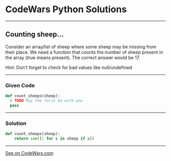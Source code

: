 # CodeWars Python Solutions

---

## Counting sheep...


Consider an array/list of sheep where some sheep may be missing from their place. We need a function that counts the number of sheep present in the array (true means present).
The correct answer would be 17.

Hint: Don't forget to check for bad values like null/undefined

---

### Given Code
```python
def count_sheeps(sheep):
  # TODO May the force be with you
  pass
```
---

### Solution
```python
def count_sheeps(sheep):
    return sum([1 for s in sheep if s])
 ```   


-------

[See on CodeWars.com](https://www.codewars.com/kata/54edbc7200b811e956000556/train/python)
